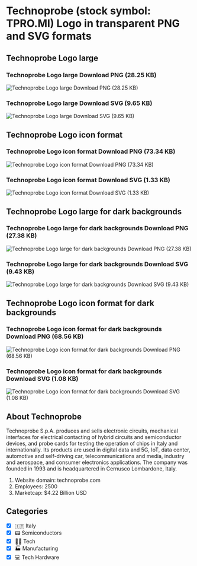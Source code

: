 # Technoprobe (stock symbol: TPRO.MI) Logo in transparent PNG and SVG formats

## Technoprobe Logo large

### Technoprobe Logo large Download PNG (28.25 KB)

![Technoprobe Logo large Download PNG (28.25 KB)](/img/orig/TPRO.MI_BIG-0595f1ea.png)

### Technoprobe Logo large Download SVG (9.65 KB)

![Technoprobe Logo large Download SVG (9.65 KB)](/img/orig/TPRO.MI_BIG-0cbe3518.svg)

## Technoprobe Logo icon format

### Technoprobe Logo icon format Download PNG (73.34 KB)

![Technoprobe Logo icon format Download PNG (73.34 KB)](/img/orig/TPRO.MI-339dec17.png)

### Technoprobe Logo icon format Download SVG (1.33 KB)

![Technoprobe Logo icon format Download SVG (1.33 KB)](/img/orig/TPRO.MI-48516a1c.svg)

## Technoprobe Logo large for dark backgrounds

### Technoprobe Logo large for dark backgrounds Download PNG (27.38 KB)

![Technoprobe Logo large for dark backgrounds Download PNG (27.38 KB)](/img/orig/TPRO.MI_BIG.D-a7d904b7.png)

### Technoprobe Logo large for dark backgrounds Download SVG (9.43 KB)

![Technoprobe Logo large for dark backgrounds Download SVG (9.43 KB)](/img/orig/TPRO.MI_BIG.D-c0f4d56c.svg)

## Technoprobe Logo icon format for dark backgrounds

### Technoprobe Logo icon format for dark backgrounds Download PNG (68.56 KB)

![Technoprobe Logo icon format for dark backgrounds Download PNG (68.56 KB)](/img/orig/TPRO.MI.D-f4564023.png)

### Technoprobe Logo icon format for dark backgrounds Download SVG (1.08 KB)

![Technoprobe Logo icon format for dark backgrounds Download SVG (1.08 KB)](/img/orig/TPRO.MI.D-58fe0864.svg)

## About Technoprobe

Technoprobe S.p.A. produces and sells electronic circuits, mechanical interfaces for electrical contacting of hybrid circuits and semiconductor devices, and probe cards for testing the operation of chips in Italy and internationally. Its products are used in digital data and 5G, IoT, data center, automotive and self-driving car, telecommunications and media, industry and aerospace, and consumer electronics applications. The company was founded in 1993 and is headquartered in Cernusco Lombardone, Italy.

1. Website domain: technoprobe.com
2. Employees: 2500
3. Marketcap: $4.22 Billion USD


## Categories
- [x] 🇮🇹 Italy
- [x] 📟 Semiconductors
- [x] 👩‍💻 Tech
- [x] 🏭 Manufacturing
- [x] 💻 Tech Hardware
